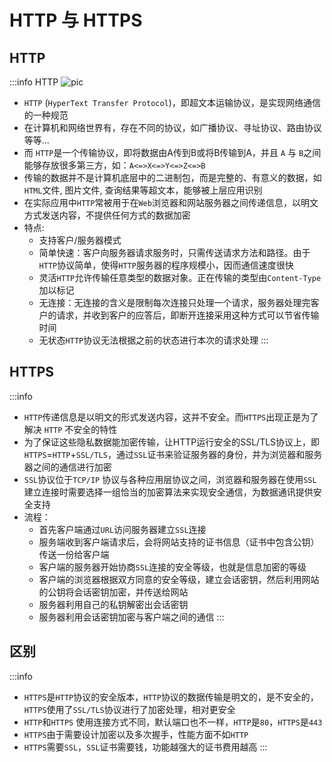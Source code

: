 
# HTTP 与 HTTPS

## HTTP
:::info HTTP
![pic](/http1.png "notice")
- `HTTP` (`HyperText Transfer Protocol`)，即超文本运输协议，是实现网络通信的一种规范
- 在计算机和网络世界有，存在不同的协议，如广播协议、寻址协议、路由协议等等...
- 而 `HTTP`是一个传输协议，即将数据由A传到B或将B传输到A，并且 `A` 与 `B`之间能够存放很多第三方，如：`A<=>X<=>Y<=>Z<=>B`
- 传输的数据并不是计算机底层中的二进制包，而是完整的、有意义的数据，如`HTML`文件, 图片文件, 查询结果等超文本，能够被上层应用识别
- 在实际应用中`HTTP`常被用于在`Web`浏览器和网站服务器之间传递信息，以明文方式发送内容，不提供任何方式的数据加密
- 特点:
  - 支持客户/服务器模式
  - 简单快速：客户向服务器请求服务时，只需传送请求方法和路径。由于`HTTP`协议简单，使得`HTTP`服务器的程序规模小，因而通信速度很快
  - 灵活`HTTP`允许传输任意类型的数据对象。正在传输的类型由`Content-Type`加以标记
  - 无连接：无连接的含义是限制每次连接只处理一个请求，服务器处理完客户的请求，并收到客户的应答后，即断开连接采用这种方式可以节省传输时间
  - 无状态`HTTP`协议无法根据之前的状态进行本次的请求处理
:::

## HTTPS
:::info 
  - `HTTP`传递信息是以明文的形式发送内容，这并不安全。而`HTTPS`出现正是为了解决 `HTTP` 不安全的特性
  - 为了保证这些隐私数据能加密传输，让HTTP运行安全的SSL/TLS协议上，即`HTTPS`=`HTTP`+`SSL/TLS`，通过`SSL`证书来验证服务器的身份，并为浏览器和服务器之间的通信进行加密
  - `SSL`协议位于`TCP/IP` 协议与各种应用层协议之间，浏览器和服务器在使用`SSL`建立连接时需要选择一组恰当的加密算法来实现安全通信，为数据通讯提供安全支持
  - 流程：
    - 首先客户端通过`URL`访问服务器建立`SSL`连接
    - 服务端收到客户端请求后，会将网站支持的证书信息（证书中包含公钥）传送一份给客户端
    - 客户端的服务器开始协商`SSL`连接的安全等级，也就是信息加密的等级
    - 客户端的浏览器根据双方同意的安全等级，建立会话密钥，然后利用网站的公钥将会话密钥加密，并传送给网站
    - 服务器利用自己的私钥解密出会话密钥
    - 服务器利用会话密钥加密与客户端之间的通信
:::

## 区别
:::info 
  - `HTTPS`是`HTTP`协议的安全版本，`HTTP`协议的数据传输是明文的，是不安全的，`HTTPS`使用了`SSL/TLS`协议进行了加密处理，相对更安全
  - `HTTP`和`HTTPS` 使用连接方式不同，默认端口也不一样，`HTTP`是`80`，`HTTPS`是`443`
  - `HTTPS`由于需要设计加密以及多次握手，性能方面不如`HTTP`
  - `HTTPS`需要`SSL`，`SSL`证书需要钱，功能越强大的证书费用越高
:::
